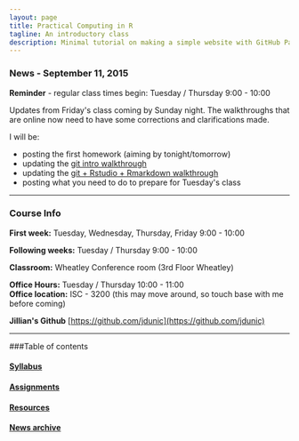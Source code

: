 ```yaml
---
layout: page
title: Practical Computing in R
tagline: An introductory class
description: Minimal tutorial on making a simple website with GitHub Pages
---
```


### News - September 11, 2015
**Reminder** - regular class times begin: Tuesday / Thursday 9:00 - 10:00  

Updates from Friday's class coming by Sunday night. The walkthroughs that are online now need to have some corrections and clarifications made.  

I will be:

* posting the first homework (aiming by tonight/tomorrow)
* updating the [git intro walkthrough](pages/01_introduction_to_git.html)
* updating the [git + Rstudio + Rmarkdown walkthrough](pages/02_introduction_to_Rstudio.html)
* posting what you need to do to prepare for Tuesday's class

------------------------------------------------------------------------------

### Course Info

**First week:** Tuesday, Wednesday, Thursday, Friday 9:00 - 10:00

**Following weeks:** Tuesday / Thursday 9:00 - 10:00

**Classroom:** Wheatley Conference room (3rd Floor Wheatley)

**Office Hours:** Tuesday / Thursday 10:00 - 11:00  
**Office location:** ISC - 3200 (this may move around, so touch base with me before coming)  

**Jillian's Github** [https://github.com/jdunic](https://github.com/jdunic)

------------------------------------------------------------------------------

###Table of contents

#### [Syllabus](pages/syllabus.html)

#### [Assignments](pages/assignments.html)

#### [Resources](pages/resources.html)

#### [News archive](pages/news_archive.html)



